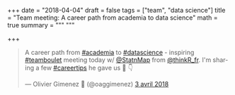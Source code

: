 +++
date = "2018-04-04"
draft = false
tags = ["team", "data science"]
title = "Team meeting: A career path from academia to data science"
math = true
summary = """
"""

+++
 
<blockquote class="twitter-tweet" data-lang="fr"><p lang="en" dir="ltr">A career path from <a href="https://twitter.com/hashtag/academia?src=hash&amp;ref_src=twsrc%5Etfw">#academia</a> to <a href="https://twitter.com/hashtag/datascience?src=hash&amp;ref_src=twsrc%5Etfw">#datascience</a> - inspiring <a href="https://twitter.com/hashtag/teamboulet?src=hash&amp;ref_src=twsrc%5Etfw">#teamboulet</a> meeting today w/ <a href="https://twitter.com/StatnMap?ref_src=twsrc%5Etfw">@StatnMap</a> from <a href="https://twitter.com/thinkR_fr?ref_src=twsrc%5Etfw">@thinkR_fr</a>. I&#39;m sharing a few <a href="https://twitter.com/hashtag/careertips?src=hash&amp;ref_src=twsrc%5Etfw">#careertips</a> he gave us 💯 👇</p>&mdash; Olivier Gimenez 🍉 (@oaggimenez) <a href="https://twitter.com/oaggimenez/status/981293332650446849?ref_src=twsrc%5Etfw">3 avril 2018</a></blockquote>
<script async src="https://platform.twitter.com/widgets.js" charset="utf-8"></script>
